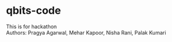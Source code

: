 # qbits-code
This is for hackathon 
<br>
Authors: Pragya Agarwal, Mehar Kapoor, Nisha Rani, Palak Kumari
